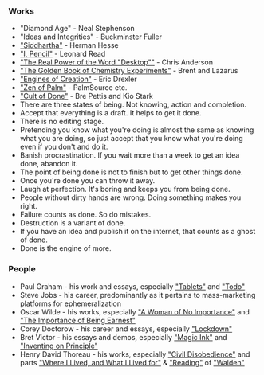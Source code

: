 ### Works

* "Diamond Age" - Neal Stephenson
* "Ideas and Integrities" - Buckminster Fuller
* ["Siddhartha"](http://www.gutenberg.org/files/2500/2500-h/2500-h.htm#2H_4_0001) - Herman Hesse
* ["I, Pencil"](http://c457332.r32.cf2.rackcdn.com/pdf/books/I_Pencil-50th.pdf) - Leonard Read
* ["The Real Power of the Word "Desktop""](https://plus.google.com/105910977869522122580/posts/KgT6EoH9PKq) - Chris Anderson
* ["The Golden Book of Chemistry Experiments"](http://www.scribd.com/doc/21654883/The-Golden-Book-of-Chemistry-Experiments) - Brent and Lazarus
* ["Engines of Creation"](http://e-drexler.com/d/06/00/EOC/EOC_Table_of_Contents.html) - Eric Drexler
* ["Zen of Palm"](http://www.accessdevnet.com/docs/zenofpalm.pdf) - PalmSource etc.
* ["Cult of Done"](http://www.brepettis.com/blog/2009/3/3/the-cult-of-done-manifesto.html) - Bre Pettis and Kio Stark
 * There are three states of being. Not knowing, action and completion.
 * Accept that everything is a draft. It helps to get it done.
 * There is no editing stage.
 * Pretending you know what you're doing is almost the same as knowing what you are doing, so just accept that you know what you're doing even if you don't and do it.
 * Banish procrastination. If you wait more than a week to get an idea done, abandon it.
 * The point of being done is not to finish but to get other things done.
 * Once you're done you can throw it away.
 * Laugh at perfection. It's boring and keeps you from being done.
 * People without dirty hands are wrong. Doing something makes you right.
 * Failure counts as done. So do mistakes.
 * Destruction is a variant of done.
 * If you have an idea and publish it on the internet, that counts as a ghost of done.
 * Done is the engine of more.

### People

* Paul Graham - his work and essays, especially ["Tablets"](http://www.paulgraham.com/tablets.html) and ["Todo"](http://www.paulgraham.com/todo.html) 
* Steve Jobs - his career, predominantly as it pertains to mass-marketing platforms for ephemeralization
* Oscar Wilde - his works, especially ["A Woman of No Importance"](http://www.gutenberg.org/catalog/world/readfile?fk_files=1443797&pageno=7) and ["The Importance of Being Earnest"](http://www.gutenberg.org/catalog/world/readfile?fk_files=1838478&pageno=3)
* Corey Doctorow - his career and essays, especially ["Lockdown"](http://boingboing.net/2012/01/10/lockdown.html)
* Bret Victor - his essays and demos, especially ["Magic Ink"](http://worrydream.com/MagicInk/) and ["Inventing on Principle"](http://vimeo.com/36579366)
* Henry David Thoreau - his works, especially ["Civil Disobedience"](http://thoreau.eserver.org/civil.html) and parts ["Where I Lived, and What I Lived for"](http://thoreau.eserver.org/walden02.html) & ["Reading"](http://thoreau.eserver.org/walden03.html) of ["Walden"](http://thoreau.eserver.org/walden00.html)
